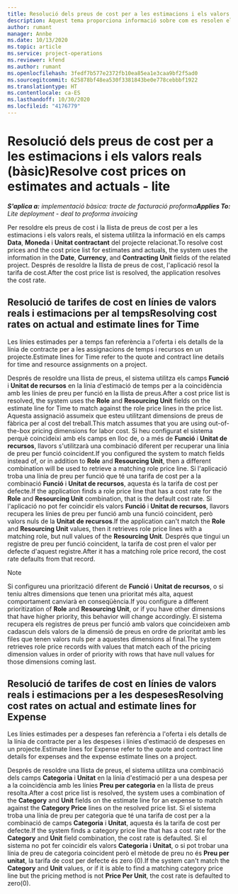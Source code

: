 ```yaml
---
title: Resolució dels preus de cost per a les estimacions i els valors reals (bàsic)
description: Aquest tema proporciona informació sobre com es resolen els preus de cost en les estimacions i els valors reals.
author: rumant
manager: Annbe
ms.date: 10/13/2020
ms.topic: article
ms.service: project-operations
ms.reviewer: kfend
ms.author: rumant
ms.openlocfilehash: 3fedf7b577e2372fb10ea85ea1e3caa9bf2f5ad0
ms.sourcegitcommit: 625878bf48ea530f3381843be0e778cebbbf1922
ms.translationtype: HT
ms.contentlocale: ca-ES
ms.lasthandoff: 10/30/2020
ms.locfileid: "4176779"
---
```

# <a name="resolve-cost-prices-on-estimates-and-actuals---lite"></a><span data-ttu-id="88246-103">Resolució dels preus de cost per a les estimacions i els valors reals (bàsic)</span><span class="sxs-lookup"><span data-stu-id="88246-103">Resolve cost prices on estimates and actuals - lite</span></span>

<span data-ttu-id="88246-104">_**S'aplica a:** implementació bàsica: tracte de facturació proforma_</span><span class="sxs-lookup"><span data-stu-id="88246-104">_**Applies To:** Lite deployment - deal to proforma invoicing_</span></span>

<span data-ttu-id="88246-105">Per resoldre els preus de cost i la llista de preus de cost per a les estimacions i els valors reals, el sistema utilitza la informació en els camps **Data**, **Moneda** i **Unitat contractant** del projecte relacionat.</span><span class="sxs-lookup"><span data-stu-id="88246-105">To resolve cost prices and the cost price list for estimates and actuals, the system uses the information in the **Date**, **Currency**, and **Contracting Unit** fields of the related project.</span></span> <span data-ttu-id="88246-106">Després de resoldre la llista de preus de cost, l'aplicació resol la tarifa de cost.</span><span class="sxs-lookup"><span data-stu-id="88246-106">After the cost price list is resolved, the application resolves the cost rate.</span></span>

## <a name="resolving-cost-rates-on-actual-and-estimate-lines-for-time"></a><span data-ttu-id="88246-107">Resolució de tarifes de cost en línies de valors reals i estimacions per al temps</span><span class="sxs-lookup"><span data-stu-id="88246-107">Resolving cost rates on actual and estimate lines for Time</span></span>

<span data-ttu-id="88246-108">Les línies estimades per a temps fan referència a l'oferta i els detalls de la línia de contracte per a les assignacions de temps i recursos en un projecte.</span><span class="sxs-lookup"><span data-stu-id="88246-108">Estimate lines for Time refer to the quote and contract line details for time and resource assignments on a project.</span></span>

<span data-ttu-id="88246-109">Després de resoldre una llista de preus, el sistema utilitza els camps **Funció** i **Unitat de recursos** en la línia d'estimació de temps per a la coincidència amb les línies de preu per funció en la llista de preus.</span><span class="sxs-lookup"><span data-stu-id="88246-109">After a cost price list is resolved, the system uses the **Role** and **Resourcing Unit** fields on the estimate line for Time to match against the role price lines in the price list.</span></span> <span data-ttu-id="88246-110">Aquesta assignació assumeix que esteu utilitzant dimensions de preus de fàbrica per al cost del treball.</span><span class="sxs-lookup"><span data-stu-id="88246-110">This match assumes that you are using out-of-the-box pricing dimensions for labor cost.</span></span> <span data-ttu-id="88246-111">Si heu configurat el sistema perquè coincideixi amb els camps en lloc de, o a més de **Funció** i **Unitat de recursos**, llavors s'utilitzarà una combinació diferent per recuperar una línia de preu per funció coincident.</span><span class="sxs-lookup"><span data-stu-id="88246-111">If you configured the system to match fields instead of, or in addition to **Role** and **Resourcing Unit**, then a different combination will be used to retrieve a matching role price line.</span></span> <span data-ttu-id="88246-112">Si l'aplicació troba una línia de preu per funció que té una tarifa de cost per a la combinació **Funció** i **Unitat de recursos**, aquesta és la tarifa de cost per defecte.</span><span class="sxs-lookup"><span data-stu-id="88246-112">If the application finds a role price line that has a cost rate for the **Role** and **Resourcing Unit** combination, that is the default cost rate.</span></span> <span data-ttu-id="88246-113">Si l'aplicació no pot fer coincidir els valors **Funció** i **Unitat de recursos**, llavors recupera les línies de preu per funció amb una funció coincident, però valors nuls de la **Unitat de recursos**.</span><span class="sxs-lookup"><span data-stu-id="88246-113">If the application can't match the **Role** and **Resourcing Unit** values, then it retrieves role price lines with a matching role, but null values of the **Resourcing Unit**.</span></span> <span data-ttu-id="88246-114">Després que tingui un registre de preu per funció coincident, la tarifa de cost pren el valor per defecte d'aquest registre.</span><span class="sxs-lookup"><span data-stu-id="88246-114">After it has a matching role price record, the cost rate defaults from that record.</span></span> 

> [!NOTE]
> <span data-ttu-id="88246-115">Si configureu una priorització diferent de **Funció** i **Unitat de recursos**, o si teniu altres dimensions que tenen una prioritat més alta, aquest comportament canviarà en conseqüència.</span><span class="sxs-lookup"><span data-stu-id="88246-115">If you configure a different prioritization of **Role** and **Resourcing Unit**, or if you have other dimensions that have higher priority, this behavior will change accordingly.</span></span> <span data-ttu-id="88246-116">El sistema recupera els registres de preus per funció amb valors que coincideixen amb cadascun dels valors de la dimensió de preus en ordre de prioritat amb les files que tenen valors nuls per a aquestes dimensions al final.</span><span class="sxs-lookup"><span data-stu-id="88246-116">The system retrieves role price records with values that match each of the pricing dimension values in order of priority with rows that have null values for those dimensions coming last.</span></span>

## <a name="resolving-cost-rates-on-actual-and-estimate-lines-for-expense"></a><span data-ttu-id="88246-117">Resolució de tarifes de cost en línies de valors reals i estimacions per a les despeses</span><span class="sxs-lookup"><span data-stu-id="88246-117">Resolving cost rates on actual and estimate lines for Expense</span></span>

<span data-ttu-id="88246-118">Les línies estimades per a despeses fan referència a l'oferta i els detalls de la línia de contracte per a les despeses i línies d'estimació de despeses en un projecte.</span><span class="sxs-lookup"><span data-stu-id="88246-118">Estimate lines for Expense refer to the quote and contract line details for expenses and the expense estimate lines on a project.</span></span>

<span data-ttu-id="88246-119">Després de resoldre una llista de preus, el sistema utilitza una combinació dels camps **Categoria** i **Unitat** en la línia d'estimació per a una despesa per a la coincidència amb les línies **Preu per categoria** en la llista de preus resolta.</span><span class="sxs-lookup"><span data-stu-id="88246-119">After a cost price list is resolved, the system uses a combination of the **Category** and **Unit** fields on the estimate line for an expense to match against the **Category Price** lines on the resolved price list.</span></span> <span data-ttu-id="88246-120">Si el sistema troba una línia de preu per categoria que té una tarifa de cost per a la combinació de camps **Categoria** i **Unitat**, aquesta és la tarifa de cost per defecte.</span><span class="sxs-lookup"><span data-stu-id="88246-120">If the system finds a category price line that has a cost rate for the **Category** and **Unit** field combination, the cost rate is defaulted.</span></span> <span data-ttu-id="88246-121">Si el sistema no pot fer coincidir els valors **Categoria** i **Unitat**, o si pot trobar una línia de preu de categoria coincident però el mètode de preu no és **Preu per unitat**, la tarifa de cost per defecte és zero (0).</span><span class="sxs-lookup"><span data-stu-id="88246-121">If the system can't match the **Category** and **Unit** values, or if it is able to find a matching category price line but the pricing method is not **Price Per Unit**, the cost rate is defaulted to zero(0).</span></span>
